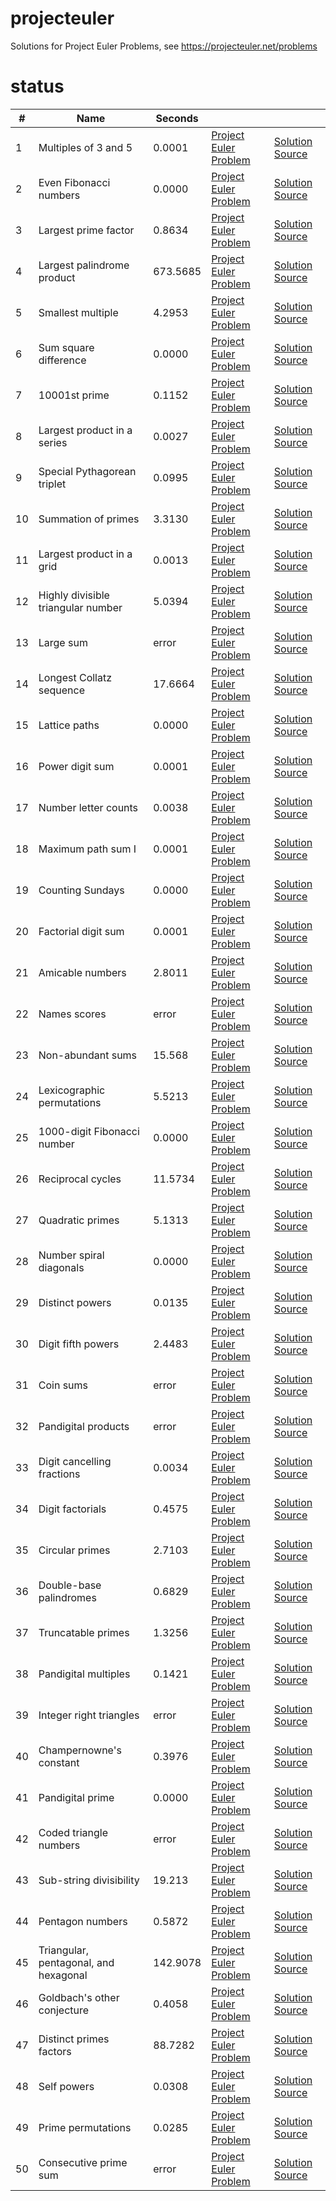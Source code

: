 # projecteuler
Solutions for Project Euler Problems, see https://projecteuler.net/problems

# status
|    # |                                     Name |    Seconds |                                                              |                                                                                                      |
| ---- | ---------------------------------------- | ---------- | ------------------------------------------------------------ | ---------------------------------------------------------------------------------------------------- |
|    1 |                     Multiples of 3 and 5 |     0.0001 |  [Project Euler Problem](https://projecteuler.net/problem=1) |     [Solution Source](https://github.com/arturh85/projecteuler/blob/master/python/src/problem001.py) |
|    2 |                   Even Fibonacci numbers |     0.0000 |  [Project Euler Problem](https://projecteuler.net/problem=2) |     [Solution Source](https://github.com/arturh85/projecteuler/blob/master/python/src/problem002.py) |
|    3 |                     Largest prime factor |     0.8634 |  [Project Euler Problem](https://projecteuler.net/problem=3) |     [Solution Source](https://github.com/arturh85/projecteuler/blob/master/python/src/problem003.py) |
|    4 |               Largest palindrome product |   673.5685 |  [Project Euler Problem](https://projecteuler.net/problem=4) |     [Solution Source](https://github.com/arturh85/projecteuler/blob/master/python/src/problem004.py) |
|    5 |                        Smallest multiple |     4.2953 |  [Project Euler Problem](https://projecteuler.net/problem=5) |     [Solution Source](https://github.com/arturh85/projecteuler/blob/master/python/src/problem005.py) |
|    6 |                    Sum square difference |     0.0000 |  [Project Euler Problem](https://projecteuler.net/problem=6) |     [Solution Source](https://github.com/arturh85/projecteuler/blob/master/python/src/problem006.py) |
|    7 |                            10001st prime |     0.1152 |  [Project Euler Problem](https://projecteuler.net/problem=7) |     [Solution Source](https://github.com/arturh85/projecteuler/blob/master/python/src/problem007.py) |
|    8 |              Largest product in a series |     0.0027 |  [Project Euler Problem](https://projecteuler.net/problem=8) |     [Solution Source](https://github.com/arturh85/projecteuler/blob/master/python/src/problem008.py) |
|    9 |              Special Pythagorean triplet |     0.0995 |  [Project Euler Problem](https://projecteuler.net/problem=9) |     [Solution Source](https://github.com/arturh85/projecteuler/blob/master/python/src/problem009.py) |
|   10 |                      Summation of primes |     3.3130 | [Project Euler Problem](https://projecteuler.net/problem=10) |     [Solution Source](https://github.com/arturh85/projecteuler/blob/master/python/src/problem010.py) |
|   11 |                Largest product in a grid |     0.0013 | [Project Euler Problem](https://projecteuler.net/problem=11) |     [Solution Source](https://github.com/arturh85/projecteuler/blob/master/python/src/problem011.py) |
|   12 |       Highly divisible triangular number |     5.0394 | [Project Euler Problem](https://projecteuler.net/problem=12) |     [Solution Source](https://github.com/arturh85/projecteuler/blob/master/python/src/problem012.py) |
|   13 |                                Large sum |      error | [Project Euler Problem](https://projecteuler.net/problem=13) |     [Solution Source](https://github.com/arturh85/projecteuler/blob/master/python/src/problem013.py) |
|   14 |                 Longest Collatz sequence |    17.6664 | [Project Euler Problem](https://projecteuler.net/problem=14) |     [Solution Source](https://github.com/arturh85/projecteuler/blob/master/python/src/problem014.py) |
|   15 |                            Lattice paths |     0.0000 | [Project Euler Problem](https://projecteuler.net/problem=15) |     [Solution Source](https://github.com/arturh85/projecteuler/blob/master/python/src/problem015.py) |
|   16 |                          Power digit sum |     0.0001 | [Project Euler Problem](https://projecteuler.net/problem=16) |     [Solution Source](https://github.com/arturh85/projecteuler/blob/master/python/src/problem016.py) |
|   17 |                     Number letter counts |     0.0038 | [Project Euler Problem](https://projecteuler.net/problem=17) |     [Solution Source](https://github.com/arturh85/projecteuler/blob/master/python/src/problem017.py) |
|   18 |                       Maximum path sum I |     0.0001 | [Project Euler Problem](https://projecteuler.net/problem=18) |     [Solution Source](https://github.com/arturh85/projecteuler/blob/master/python/src/problem018.py) |
|   19 |                         Counting Sundays |     0.0000 | [Project Euler Problem](https://projecteuler.net/problem=19) |     [Solution Source](https://github.com/arturh85/projecteuler/blob/master/python/src/problem019.py) |
|   20 |                      Factorial digit sum |     0.0001 | [Project Euler Problem](https://projecteuler.net/problem=20) |     [Solution Source](https://github.com/arturh85/projecteuler/blob/master/python/src/problem020.py) |
|   21 |                         Amicable numbers |     2.8011 | [Project Euler Problem](https://projecteuler.net/problem=21) |     [Solution Source](https://github.com/arturh85/projecteuler/blob/master/python/src/problem021.py) |
|   22 |                             Names scores |      error | [Project Euler Problem](https://projecteuler.net/problem=22) |     [Solution Source](https://github.com/arturh85/projecteuler/blob/master/python/src/problem022.py) |
|   23 |                        Non-abundant sums |     15.568 | [Project Euler Problem](https://projecteuler.net/problem=23) |     [Solution Source](https://github.com/arturh85/projecteuler/blob/master/python/src/problem023.py) |
|   24 |               Lexicographic permutations |     5.5213 | [Project Euler Problem](https://projecteuler.net/problem=24) |     [Solution Source](https://github.com/arturh85/projecteuler/blob/master/python/src/problem024.py) |
|   25 |              1000-digit Fibonacci number |     0.0000 | [Project Euler Problem](https://projecteuler.net/problem=25) |     [Solution Source](https://github.com/arturh85/projecteuler/blob/master/python/src/problem025.py) |
|   26 |                        Reciprocal cycles |    11.5734 | [Project Euler Problem](https://projecteuler.net/problem=26) |     [Solution Source](https://github.com/arturh85/projecteuler/blob/master/python/src/problem026.py) |
|   27 |                         Quadratic primes |     5.1313 | [Project Euler Problem](https://projecteuler.net/problem=27) |     [Solution Source](https://github.com/arturh85/projecteuler/blob/master/python/src/problem027.py) |
|   28 |                  Number spiral diagonals |     0.0000 | [Project Euler Problem](https://projecteuler.net/problem=28) |     [Solution Source](https://github.com/arturh85/projecteuler/blob/master/python/src/problem028.py) |
|   29 |                          Distinct powers |     0.0135 | [Project Euler Problem](https://projecteuler.net/problem=29) |     [Solution Source](https://github.com/arturh85/projecteuler/blob/master/python/src/problem029.py) |
|   30 |                       Digit fifth powers |     2.4483 | [Project Euler Problem](https://projecteuler.net/problem=30) |     [Solution Source](https://github.com/arturh85/projecteuler/blob/master/python/src/problem030.py) |
|   31 |                                Coin sums |      error | [Project Euler Problem](https://projecteuler.net/problem=31) |     [Solution Source](https://github.com/arturh85/projecteuler/blob/master/python/src/problem031.py) |
|   32 |                      Pandigital products |      error | [Project Euler Problem](https://projecteuler.net/problem=32) |     [Solution Source](https://github.com/arturh85/projecteuler/blob/master/python/src/problem032.py) |
|   33 |               Digit cancelling fractions |     0.0034 | [Project Euler Problem](https://projecteuler.net/problem=33) |     [Solution Source](https://github.com/arturh85/projecteuler/blob/master/python/src/problem033.py) |
|   34 |                         Digit factorials |     0.4575 | [Project Euler Problem](https://projecteuler.net/problem=34) |     [Solution Source](https://github.com/arturh85/projecteuler/blob/master/python/src/problem034.py) |
|   35 |                          Circular primes |     2.7103 | [Project Euler Problem](https://projecteuler.net/problem=35) |     [Solution Source](https://github.com/arturh85/projecteuler/blob/master/python/src/problem035.py) |
|   36 |                  Double-base palindromes |     0.6829 | [Project Euler Problem](https://projecteuler.net/problem=36) |     [Solution Source](https://github.com/arturh85/projecteuler/blob/master/python/src/problem036.py) |
|   37 |                       Truncatable primes |     1.3256 | [Project Euler Problem](https://projecteuler.net/problem=37) |     [Solution Source](https://github.com/arturh85/projecteuler/blob/master/python/src/problem037.py) |
|   38 |                     Pandigital multiples |     0.1421 | [Project Euler Problem](https://projecteuler.net/problem=38) |     [Solution Source](https://github.com/arturh85/projecteuler/blob/master/python/src/problem038.py) |
|   39 |                  Integer right triangles |      error | [Project Euler Problem](https://projecteuler.net/problem=39) |     [Solution Source](https://github.com/arturh85/projecteuler/blob/master/python/src/problem039.py) |
|   40 |                  Champernowne's constant |     0.3976 | [Project Euler Problem](https://projecteuler.net/problem=40) |     [Solution Source](https://github.com/arturh85/projecteuler/blob/master/python/src/problem040.py) |
|   41 |                         Pandigital prime |     0.0000 | [Project Euler Problem](https://projecteuler.net/problem=41) |     [Solution Source](https://github.com/arturh85/projecteuler/blob/master/python/src/problem041.py) |
|   42 |                   Coded triangle numbers |      error | [Project Euler Problem](https://projecteuler.net/problem=42) |     [Solution Source](https://github.com/arturh85/projecteuler/blob/master/python/src/problem042.py) |
|   43 |                  Sub-string divisibility |     19.213 | [Project Euler Problem](https://projecteuler.net/problem=43) |     [Solution Source](https://github.com/arturh85/projecteuler/blob/master/python/src/problem043.py) |
|   44 |                         Pentagon numbers |     0.5872 | [Project Euler Problem](https://projecteuler.net/problem=44) |     [Solution Source](https://github.com/arturh85/projecteuler/blob/master/python/src/problem044.py) |
|   45 |    Triangular, pentagonal, and hexagonal |   142.9078 | [Project Euler Problem](https://projecteuler.net/problem=45) |     [Solution Source](https://github.com/arturh85/projecteuler/blob/master/python/src/problem045.py) |
|   46 |              Goldbach's other conjecture |     0.4058 | [Project Euler Problem](https://projecteuler.net/problem=46) |     [Solution Source](https://github.com/arturh85/projecteuler/blob/master/python/src/problem046.py) |
|   47 |                  Distinct primes factors |    88.7282 | [Project Euler Problem](https://projecteuler.net/problem=47) |     [Solution Source](https://github.com/arturh85/projecteuler/blob/master/python/src/problem047.py) |
|   48 |                              Self powers |     0.0308 | [Project Euler Problem](https://projecteuler.net/problem=48) |     [Solution Source](https://github.com/arturh85/projecteuler/blob/master/python/src/problem048.py) |
|   49 |                       Prime permutations |     0.0285 | [Project Euler Problem](https://projecteuler.net/problem=49) |     [Solution Source](https://github.com/arturh85/projecteuler/blob/master/python/src/problem049.py) |
|   50 |                    Consecutive prime sum |      error | [Project Euler Problem](https://projecteuler.net/problem=50) |     [Solution Source](https://github.com/arturh85/projecteuler/blob/master/python/src/problem050.py) |
